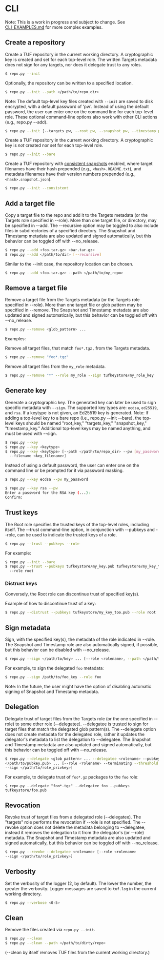 # CLI #

Note: This is a work in progress and subject to change.  See
[CLI_EXAMPLES.md](CLI_EXAMPLES.md) for more complex examples.

## Create a repository ##

Create a TUF repository in the current working directory.  A cryptographic key
is created and set for each top-level role.  The written Targets metadata does
not sign for any targets, nor does it delegate trust to any roles.

```Bash
$ repo.py --init
```

Optionally, the repository can be written to a specified location.
```Bash
$ repo.py --init --path </path/to/repo_dir>
```

Note:  The default top-level key files created with `--init` are saved to disk
encrypted, with a default password of 'pw'.  Instead of using the default
password, the user can enter one on the command line for each top-level role.
These optional command-line options also work with other CLI actions (e.g.,
repo.py --add).
```Bash
$ repo.py --init [--targets_pw, --root_pw, --snapshot_pw, --timestamp_pw]
```



Create a TUF repository in the current working directory.  A cryptographic key
is *not* created nor set for each top-level role.
```Bash
$ repo.py --init --bare
```



Create a TUF repository with [consistent
snapshots](https://github.com/theupdateframework/specification/blob/master/tuf-spec.md#7-consistent-snapshots)
enabled, where target filenames have their hash prepended (e.g.,
`<hash>.README.txt`), and metadata filenames have their version numbers
prepended (e.g., `<hash>.snapshot.json`).
```Bash
$ repo.py --init --consistent
```




## Add a target file ##

Copy a target file to the repo and add it to the Targets metadata (or the
Targets role specified in --role).  More than one target file, or directory,
may be specified in --add.  The --recursive option may be toggled to also
include files in subdirectories of a specified directory.  The Snapshot
and Timestamp metadata are also updated and signed automatically, but this
behavior can be toggled off with --no_release.
```Bash
$ repo.py --add <foo.tar.gz> <bar.tar.gz>
$ repo.py --add </path/to/dir> [--recursive]
```

Similar to the --init case, the repository location can be chosen.
```Bash
$ repo.py --add <foo.tar.gz> --path </path/to/my_repo>
```






## Remove a target file ##

Remove a target file from the Targets metadata (or the Targets role specified
in --role).  More than one target file or glob pattern may be specified in
--remove.  The Snapshot and Timestamp metadata are also updated and signed
automatically, but this behavior can be toggled off with --no_release.

```Bash
$ repo.py --remove <glob_pattern> ...
```

Examples:

Remove all target files, that match `foo*.tgz,` from the Targets metadata.
```Bash
$ repo.py --remove "foo*.tgz"
```

Remove all target files from the `my_role` metadata.
```Bash
$ repo.py --remove "*" --role my_role --sign tufkeystore/my_role_key
```


## Generate key ##
Generate a cryptographic key.  The generated key can later be used to sign
specific metadata with `--sign`.  The supported key types are: `ecdsa`,
`ed25519`, and `rsa`.  If a keytype is not given, an Ed25519 key is generated.
Note: If adding a top-level key to a bare repo (i.e., repo.py --init --bare),
the top-level keys should be named "root_key," "targets_key," "snapshot_key,"
"timestamp_key."  Additional top-level keys may be named anything, and must be
used with --sign.
```Bash
$ repo.py --key
$ repo.py --key <keytype>
$ repo.py --key <keytype> [--path </path/to/repo_dir> --pw [my_password],
  --filename <key_filename>]
```

Instead of using a default password, the user can enter one on the command
line or be prompted for it via password masking.
```Bash
$ repo.py --key ecdsa --pw my_password
```

```Bash
$ repo.py --key rsa --pw
Enter a password for the RSA key (...):
Confirm:
```



## Trust keys ##

The Root role specifies the trusted keys of the top-level roles, including
itself.  The --trust command-line option, in conjunction with --pubkeys and
--role, can be used to indicate the trusted keys of a role.

```Bash
$ repo.py --trust --pubkeys --role
```

For example:
```Bash
$ repo.py --init --bare
$ repo.py --trust --pubkeys tufkeystore/my_key.pub tufkeystore/my_key_too.pub
  --role root
```

### Distrust keys ###

Conversely, the Root role can discontinue trust of specified key(s).

Example of how to discontinue trust of a key:
```Bash
$ repo.py --distrust --pubkeys tufkeystore/my_key_too.pub --role root
```



## Sign metadata ##
Sign, with the specified key(s), the metadata of the role indicated in --role.
The Snapshot and Timestamp role are also automatically signed, if possible, but
this behavior can be disabled with --no_release.
```Bash
$ repo.py --sign </path/to/key> ... [--role <rolename>, --path </path/to/repo>]
```

For example, to sign the delegated `foo` metadata:
```Bash
$ repo.py --sign /path/to/foo_key --role foo
```

Note: In the future, the user might have the option of disabling automatic
signing of Snapshot and Timestamp metadata.



## Delegation ##

Delegate trust of target files from the Targets role (or the one specified in
--role) to some other role (--delegatee).  --delegatee is trusted to sign for
target files that match the delegated glob pattern(s).  The --delegate option
does not create metadata for the delegated role, rather it updates the
delegator's metadata to list the delegation to --delegatee.  The Snapshot and
Timestamp metadata are also updated and signed automatically, but this behavior
can be toggled off with --no_release.

```Bash
$ repo.py --delegate <glob pattern> ... --delegatee <rolename> --pubkeys
</path/to/pubkey.pub> ... [--role <rolename> --terminating --threshold <X>
--sign </path/to/role_privkey>]
```

For example, to delegate trust of `foo*.gz` packages to the `foo` role:

```
$ repo.py --delegate "foo*.tgz" --delegatee foo --pubkeys tufkeystore/foo.pub
```



## Revocation ##

Revoke trust of target files from a delegated role (--delegatee).  The
"targets" role performs the revocation if --role is not specified.  The
--revoke option does not delete the metadata belonging to --delegatee, instead
it removes the delegation to it from the delegator's (or --role) metadata.  The
Snapshot and Timestamp metadata are also updated and signed automatically, but
this behavior can be toggled off with --no_release.


```Bash
$ repo.py --revoke --delegatee <rolename> [--role <rolename>
--sign </path/to/role_privkey>]
```



## Verbosity ##

Set the verbosity of the logger (2, by default).  The lower the number, the
greater the verbosity.  Logger messages are saved to `tuf.log` in the current
working directory.
```Bash
$ repo.py --verbose <0-5>
```



## Clean ##

Remove the files created via `repo.py --init`.
```Bash
$ repo.py --clean
$ repo.py --clean --path </path/to/dirty/repo>
```
(--clean by itself removes TUF files from the current working directory.)
